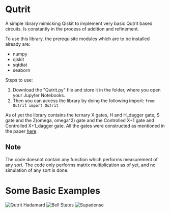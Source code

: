 # Qutrit
A simple library mimicking Qiskit to implement very basic Qutrit based circuits. Is constantly in the process of addition and refinement.

To use this library, the prerequisite modules which are to be installed already are:
- numpy
- qiskit
- sqtdiat
- seaborn

Steps to use:
1. Download the "Qutrit.py" file and store it in the folder, where you open your Jupyter Notebooks.
2. Then you can access the library by doing the following import:
  ```from Qutrit import Qutrit```

As of yet the library contains the ternary X gates, H and H_dagger gate, S gate and the Z(omega, omega^2) gate and the Controlled X+1 gate and Controlled X+1_dagger gate.
All the gates were constructed as mentioned in the paper [here](https://arxiv.org/pdf/2204.00552.pdf).

## Note
The code doesnot contain any function which performs measurement of any sort. The code only performs matrix multiplication as of yet, and no simulation of any sort is done.

# Some Basic Examples
![Qutrit Hadamard](example_imgs/Hadamard_qutrit.png)
![Bell States](example_imgs/qutrit_bell.png)
![Supadense](example_imgs/Qutrit_superdense.png)
